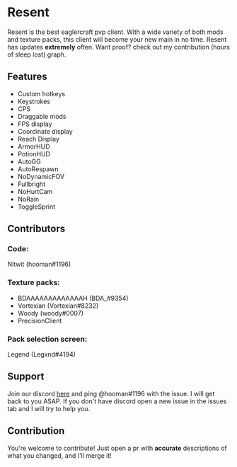# Resent

Resent is the best eaglercraft pvp client. With a wide variety of both mods and texture packs, this client will become your new main in no time. Resent has updates **extremely** often. Want proof? check out my contribution (hours of sleep lost) graph.

## Features

* Custom hotkeys
* Keystrokes
* CPS
* Draggable mods
* FPS display
* Coordinate display
* Reach Display
* ArmorHUD
* PotionHUD
* AutoGG
* AutoRespawn
* NoDynamicFOV
* Fullbright
* NoHurtCam
* NoRain
* ToggleSprint

## Contributors

### Code:

Nitwit (hooman#1196)

### Texture packs: 

* BDAAAAAAAAAAAAAH (BDA_#9354) 
* Vortexian (Vortexian#8232)
* Woody (woody#0007)
* PrecisionClient

### Pack selection screen:

Legend (Legxnd#4194)

## Support

Join our discord [here](https://discord.gg/CwU8pnbRMz) and ping @hooman#1196 with the issue. I will get back to you ASAP. If you don't have discord open a new issue in the issues tab and I will try to help you.

## Contribution

You're welcome to contribute! Just open a pr with **accurate** descriptions of what you changed, and I'll merge it!
